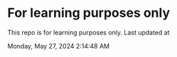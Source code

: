 # For learning purposes only
This repo is for learning purposes only.
Last updated at

Monday, May 27, 2024 2:14:48 AM

